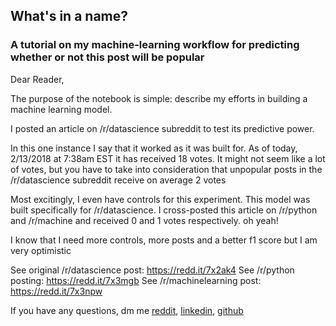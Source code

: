 ## What's in a name?
### A tutorial on my machine-learning workflow for predicting whether or not this post will be popular


Dear Reader,

The purpose of the notebook is simple: describe my efforts in building a machine learning model.

I posted an article on /r/datascience subreddit to test its predictive power.  

In this one instance I say that it worked as it was built for. As of today, 2/13/2018 at 7:38am EST it has received 18 votes. It might not seem like a lot of votes, but you have to take into consideration that unpopular posts in the /r/datascience subreddit receive on average 2 votes

Most excitingly, I even have controls for this experiment. This model was built specifically for /r/datascience. I cross-posted this article on /r/python and /r/machine and received 0 and 1 votes respectively. oh yeah!

I know that I need more controls, more posts and a better f1 score but I am very optimistic

See original /r/datascience post: https://redd.it/7x2ak4
See /r/python posting: https://redd.it/7x3mgb
See /r/machinelearning post: https://redd.it/7x3npw



If you have any questions, dm me [reddit](https://www.reddit.com/user/W1zK1dd/), [linkedin](https://www.linkedin.com/in/larry-gray-phd/), [github](https://github.com/lwgray) 
